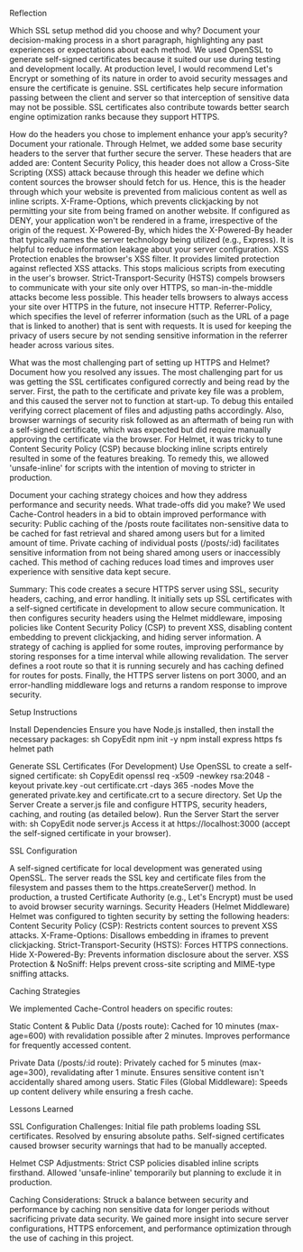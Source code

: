 Reflection 

Which SSL setup method did you choose and why? Document your decision-making process in a short paragraph, highlighting any past experiences or expectations about each method.
We used OpenSSL to generate self-signed certificates because it suited our use during testing and development locally. At production level, I would recommend Let's Encrypt or something of its nature in order to avoid security messages and ensure the certificate is genuine. SSL certificates help secure information passing between the client and server so that interception of sensitive data may not be possible. SSL certificates also contribute towards better search engine optimization ranks because they support HTTPS.


How do the headers you chose to implement enhance your app’s security? Document your rationale.
Through Helmet, we added some base security headers to the server that further secure the server. These headers that are added are: Content Security Policy, this header does not allow a Cross-Site Scripting (XSS) attack because through this header we define which content sources the browser should fetch for us. Hence, this is the header through which your website is prevented from malicious content as well as inline scripts. X-Frame-Options, which prevents clickjacking by not permitting your site from being framed on another website. If configured as DENY, your application won't be rendered in a frame, irrespective of the origin of the request. X-Powered-By, which hides the X-Powered-By header that typically names the server technology being utilized (e.g., Express). It is helpful to reduce information leakage about your server configuration. XSS Protection enables the browser's XSS filter. It provides limited protection against reflected XSS attacks. This stops malicious scripts from executing in the user's browser. Strict-Transport-Security (HSTS) compels browsers to communicate with your site only over HTTPS, so man-in-the-middle attacks become less possible. This header tells browsers to always access your site over HTTPS in the future, not insecure HTTP. Referrer-Policy, which specifies the level of referrer information (such as the URL of a page that is linked to another) that is sent with requests. It is used for keeping the privacy of users secure by not sending sensitive information in the referrer header across various sites.




What was the most challenging part of setting up HTTPS and Helmet? Document how you resolved any issues.
The most challenging part for us was getting the SSL certificates configured correctly and being read by the server. First, the path to the certificate and private key file was a problem, and this caused the server not to function at start-up. To debug this entailed verifying correct placement of files and adjusting paths accordingly. Also, browser warnings of security risk followed as an aftermath of being run with a self-signed certificate, which was expected but did require manually approving the certificate via the browser. For Helmet, it was tricky to tune Content Security Policy (CSP) because blocking inline scripts entirely resulted in some of the features breaking. To remedy this, we allowed 'unsafe-inline' for scripts with the intention of moving to stricter in production.


Document your caching strategy choices and how they address performance and security needs. What trade-offs did you make?
We used Cache-Control headers in a bid to obtain improved performance with security:
Public caching of the /posts route facilitates non-sensitive data to be cached for fast retrieval and shared among users but for a limited amount of time.
Private caching of individual posts (/posts/:id) facilitates sensitive information from not being shared among users or inaccessibly cached. This method of caching reduces load times and improves user experience with sensitive data kept secure.


Summary:
This code creates a secure HTTPS server using SSL, security headers, caching, and error handling. It initially sets up SSL certificates with a self-signed certificate in development to allow secure communication. It then configures security headers using the Helmet middleware, imposing policies like Content Security Policy (CSP) to prevent XSS, disabling content embedding to prevent clickjacking, and hiding server information. A strategy of caching is applied for some routes, improving performance by storing responses for a time interval while allowing revalidation. The server defines a root route so that it is running securely and has caching defined for routes for posts. Finally, the HTTPS server listens on port 3000, and an error-handling middleware logs and returns a random response to improve security.






Setup Instructions

Install Dependencies
Ensure you have Node.js installed, then install the necessary packages:
sh
CopyEdit
npm init -y
npm install express https fs helmet path


Generate SSL Certificates (For Development)
Use OpenSSL to create a self-signed certificate:
sh
CopyEdit
openssl req -x509 -newkey rsa:2048 -keyout private.key -out certificate.crt -days 365 -nodes
Move the generated private.key and certificate.crt to a secure directory.
Set Up the Server
Create a server.js file and configure HTTPS, security headers, caching, and routing (as detailed below).
Run the Server
Start the server with:
sh
CopyEdit
node server.js
Access it at https://localhost:3000 (accept the self-signed certificate in your browser).


SSL Configuration

A self-signed certificate for local development was generated using OpenSSL. The server reads the SSL key and certificate files from the filesystem and passes them to the https.createServer() method.
In production, a trusted Certificate Authority (e.g., Let's Encrypt) must be used to avoid browser security warnings.
Security Headers (Helmet Middleware)
Helmet was configured to tighten security by setting the following headers:
Content Security Policy (CSP): Restricts content sources to prevent XSS attacks.
X-Frame-Options: Disallows embedding in iframes to prevent clickjacking.
Strict-Transport-Security (HSTS): Forces HTTPS connections.
Hide X-Powered-By: Prevents information disclosure about the server.
XSS Protection & NoSniff: Helps prevent cross-site scripting and MIME-type sniffing attacks.


Caching Strategies

We implemented Cache-Control headers on specific routes:

Static Content & Public Data (/posts route):
Cached for 10 minutes (max-age=600) with revalidation possible after 2 minutes.
Improves performance for frequently accessed content.

Private Data (/posts/:id route):
Privately cached for 5 minutes (max-age=300), revalidating after 1 minute.
Ensures sensitive content isn't accidentally shared among users.
Static Files (Global Middleware):
Speeds up content delivery while ensuring a fresh cache.






Lessons Learned

SSL Configuration Challenges:
Initial file path problems loading SSL certificates. Resolved by ensuring absolute paths.
Self-signed certificates caused browser security warnings that had to be manually accepted.

Helmet CSP Adjustments:
Strict CSP policies disabled inline scripts firsthand. Allowed 'unsafe-inline' temporarily but planning to exclude it in production.

Caching Considerations:
Struck a balance between security and performance by caching non sensitive data for longer periods without sacrificing private data security.
We gained more insight into secure server configurations, HTTPS enforcement, and performance optimization through the use of caching in this project.



